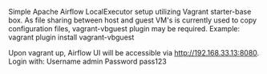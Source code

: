 Simple Apache Airflow LocalExecutor setup utilizing Vagrant starter-base box.
As file sharing between host and guest VM's is currently used to copy configuration files, vagrant-vbguest plugin may be required.
Example: vagrant plugin install vagrant-vbguest

Upon vagrant up, Airflow UI will be accessible via http://192.168.33.13:8080.
Login with: 
Username admin
Password pass123
